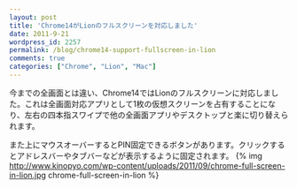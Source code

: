 ```yaml
---
layout: post
title: 'Chrome14がLionのフルスクリーンを対応しました'
date: 2011-9-21
wordpress_id: 2257
permalink: /blog/chrome14-support-fullscreen-in-lion
comments: true
categories: ["Chrome", "Lion", "Mac"]
---
```

今までの全画面とは違い、Chrome14ではLionのフルスクリーンに対応しました。これは全画面対応アプリとして1枚の仮想スクリーンを占有することになり、左右の四本指スワイプで他の全画面アプリやデスクトップと楽に切り替えられます。

また上にマウスオーバーするとPIN固定できるボタンがあります。クリックするとアドレスバーやタブバーなどが表示するように固定されます。
{% img http://www.kinopyo.com/wp-content/uploads/2011/09/chrome-full-screen-in-lion.jpg chrome-full-screen-in-lion %}
